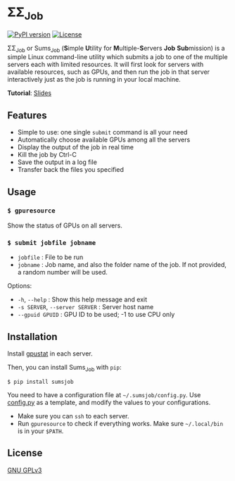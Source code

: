 # &Sigma;&Sigma;<sub>Job</sub>

[![PyPI version](https://badge.fury.io/py/SumsJob.svg)](https://badge.fury.io/py/SumsJob)
[![License](https://img.shields.io/github/license/lululxvi/sumsjob)](https://github.com/lululxvi/sumsjob/blob/master/LICENSE)

&Sigma;&Sigma;<sub>Job</sub> or Sums<sub>Job</sub> (**S**imple **U**tility for **M**ultiple-**S**ervers **Job** **Sub**mission) is a simple Linux command-line utility which submits a job to one of the multiple servers each with limited resources. It will first look for servers with available resources, such as GPUs, and then run the job in that server interactively just as the job is running in your local machine.

**Tutorial**: [Slides](https://github.com/lululxvi/sumsjob/blob/master/tutorials/sumsjob.pdf)

## Features

- Simple to use: one single `submit` command is all your need
- Automatically choose available GPUs among all the servers
- Display the output of the job in real time
- Kill the job by Ctrl-C
- Save the output in a log file
- Transfer back the files you specified

## Usage

### `$ gpuresource`

Show the status of GPUs on all servers.

### `$ submit jobfile jobname`

- `jobfile` : File to be run
- `jobname` : Job name, and also the folder name of the job. If not provided, a random number will be used.

Options:

- `-h`, `--help` : Show this help message and exit
- `-s SERVER`, `--server SERVER` : Server host name
- `--gpuid GPUID` : GPU ID to be used; -1 to use CPU only

## Installation

Install [gpustat](https://github.com/wookayin/gpustat) in each server.

Then, you can install Sums<sub>Job</sub> with `pip`:

```
$ pip install sumsjob
```

You need to have a configuration file at `~/.sumsjob/config.py`. Use [config.py](https://github.com/lululxvi/sumsjob/blob/master/sumsjob/config.py) as a template, and modify the values to your configurations.

- Make sure you can `ssh` to each server.
- Run `gpuresource` to check if everything works. Make sure `~/.local/bin` is in your `$PATH`.

## License

[GNU GPLv3](LICENSE)
